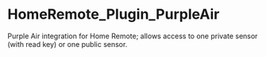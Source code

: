 # HomeRemote_Plugin_PurpleAir
Purple Air integration for Home Remote; allows access to one private sensor (with read key) or one public sensor.
